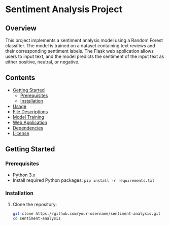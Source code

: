 # Sentiment Analysis Project

## Overview
This project implements a sentiment analysis model using a Random Forest classifier. The model is trained on a dataset containing text reviews and their corresponding sentiment labels. The Flask web application allows users to input text, and the model predicts the sentiment of the input text as either positive, neutral, or negative.

## Contents
- [Getting Started](#getting-started)
  - [Prerequisites](#prerequisites)
  - [Installation](#installation)
- [Usage](#usage)
- [File Descriptions](#file-descriptions)
- [Model Training](#model-training)
- [Web Application](#web-application)
- [Dependencies](#dependencies)
- [License](#license)

## Getting Started

### Prerequisites

- Python 3.x
- Install required Python packages: `pip install -r requirements.txt`

### Installation

1. Clone the repository:

   ```bash
   git clone https://github.com/your-username/sentiment-analysis.git
   cd sentiment-analysis

